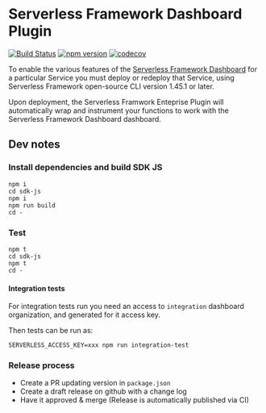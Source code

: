# Serverless Framework Dashboard Plugin

[![Build Status](https://github.com/serverless/dashboard-plugin/workflows/Integrate/badge.svg)](https://github.com/serverless/dashboard-plugin/actions?query=workflow%3AIntegrate)
[![npm version](https://img.shields.io/npm/v/@serverless/dashboard-plugin.svg)](https://badge.fury.io/js/@serverless/dashboard-plugin)
[![codecov](https://codecov.io/gh/serverless/dashboard-plugin/branch/main/graph/badge.svg)](https://codecov.io/gh/serverless/dashboard-plugin)

To enable the various features of the [Serverless Framework Dashboard](https://app.serverless.com) for a particular Service you must deploy or redeploy that Service, using Serverless Framework open-source CLI version 1.45.1 or later.

Upon deployment, the Serverless Framwork Enteprise Plugin will automatically wrap and instrument your functions to work with the Serverless Framework Dashboard dashboard.

## Dev notes

### Install dependencies and build SDK JS

```
npm i
cd sdk-js
npm i
npm run build
cd -
```

### Test

```
npm t
cd sdk-js
npm t
cd -
```

#### Integration tests

For integration tests run you need an access to `integration` dashboard organization, and generated for it access key.

Then tests can be run as:

```
SERVERLESS_ACCESS_KEY=xxx npm run integration-test
```

### Release process

- Create a PR updating version in `package.json`
- Create a draft release on github with a change log
- Have it approved & merge (Release is automatically published via CI)
